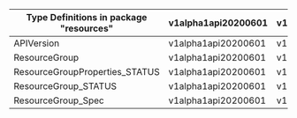 | Type Definitions in package "resources" | v1alpha1api20200601 | v1beta20200601 |
|-----------------------------------------|---------------------|----------------|
| APIVersion                              | v1alpha1api20200601 | v1beta20200601 |
| ResourceGroup                           | v1alpha1api20200601 | v1beta20200601 |
| ResourceGroupProperties_STATUS          | v1alpha1api20200601 | v1beta20200601 |
| ResourceGroup_STATUS                    | v1alpha1api20200601 | v1beta20200601 |
| ResourceGroup_Spec                      | v1alpha1api20200601 | v1beta20200601 |
